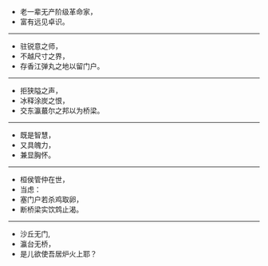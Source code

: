 - 老一辈无产阶级革命家，
- 富有远见卓识。
---
- 驻锐意之师，
- 不越尺寸之界，
- 存香江弹丸之地以留门户。
---
- 拒狭隘之声，
- 冰释涂炭之恨，
- 交东瀛蕞尔之邦以为桥梁。
---
- 既是智慧，
- 又具魄力，
- 兼显胸怀。
---
- 桓侯管仲在世，
- 当虑：
- 塞门户若杀鸡取卵，
- 断桥梁实饮鸩止渴。
---
- 沙丘无门,
- 瀛台无桥，
- 是儿欲使吾居炉火上耶？
